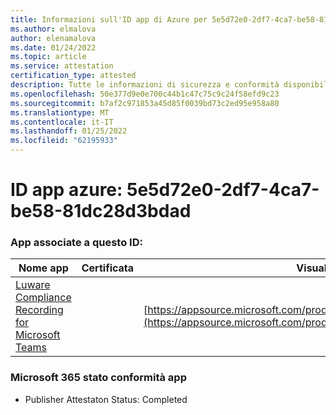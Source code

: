 ```yaml
---
title: Informazioni sull'ID app di Azure per 5e5d72e0-2df7-4ca7-be58-81dc28d3bdad
ms.author: elmalova
author: elenamalova
ms.date: 01/24/2022
ms.topic: article
ms.service: attestation
certification_type: attested
description: Tutte le informazioni di sicurezza e conformità disponibili per 5e5d72e0-2df7-4ca7-be58-81dc28d3bdad.
ms.openlocfilehash: 50e377d9e0e700c44b1c47c75c9c24f58efd9c23
ms.sourcegitcommit: b7af2c971853a45d85f0039bd73c2ed95e958a80
ms.translationtype: MT
ms.contentlocale: it-IT
ms.lasthandoff: 01/25/2022
ms.locfileid: "62195933"
---
```

# <a name="azure-app-id-5e5d72e0-2df7-4ca7-be58-81dc28d3bdad"></a>ID app azure: 5e5d72e0-2df7-4ca7-be58-81dc28d3bdad


### <a name="apps-associated-with-this-id"></a>App associate a questo ID:
| **Nome app** | **Certificata** | **Visualizzazione in AppSource** |
|--------------|---------------|-----------------------|
| [Luware Compliance Recording for Microsoft Teams](https://docs.microsoft.com/microsoft-365-app-certification/forward/luwareagzurich.recording_azure_marketplace) |  | [https://appsource.microsoft.com/product/office/luwareagzurich.recording_azure_marketplace](https://appsource.microsoft.com/product/office/luwareagzurich.recording_azure_marketplace) |

### <a name="microsoft-365-app-compliance-status"></a>Microsoft 365 stato conformità app
- Publisher Attestaton Status: Completed
